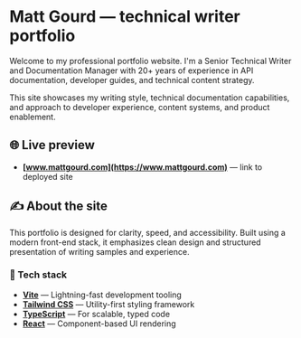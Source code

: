 # Matt Gourd — technical writer portfolio

Welcome to my professional portfolio website. I'm a Senior Technical Writer and Documentation Manager with 20+ years of experience in API documentation, developer guides, and technical content strategy.

This site showcases my writing style, technical documentation capabilities, and approach to developer experience, content systems, and product enablement.

## 🌐 Live preview

- **[www.mattgourd.com](https://www.mattgourd.com)** — link to deployed site

## ✍️ About the site

This portfolio is designed for clarity, speed, and accessibility. Built using a modern front-end stack, it emphasizes clean design and structured presentation of writing samples and experience.

### 🔧 Tech stack

- **[Vite](https://vitejs.dev/)** — Lightning-fast development tooling
- **[Tailwind CSS](https://tailwindcss.com/)** — Utility-first styling framework
- **[TypeScript](https://www.typescriptlang.org/)** — For scalable, typed code
- **[React](https://reactjs.org/)** — Component-based UI rendering
